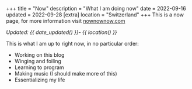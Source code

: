 +++
title = "Now"
description = "What I am doing now"
date = 2022-09-16
updated = 2022-09-28
[extra]
location = "Switzerland"
+++
This is a now page, for more information visit <a href="https://nownownow.com/about" target="_blank">nownownow.com</a>

*Updated: {{ date_updated() }}- {{ location() }}*

This is what I am up to right now, in no particular order:

- Working on this blog
- Winging and foiling
- Learning to program
- Making music (I should make more of this)
- Essentializing my life
